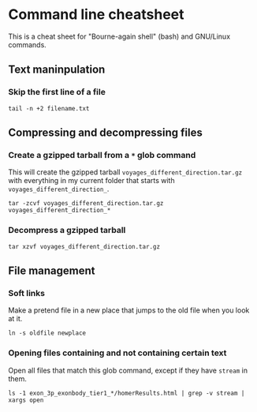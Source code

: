 # Command line cheatsheet

This is a cheat sheet for "Bourne-again shell" (bash) and GNU/Linux commands.

## Text maninpulation

### Skip the first line of a file

```
tail -n +2 filename.txt
```

## Compressing and decompressing files

### Create a gzipped tarball from a `*` glob command

This will create the gzipped tarball `voyages_different_direction.tar.gz` with everything in my current folder that starts with `voyages_different_direction_`.

```
tar -zcvf voyages_different_direction.tar.gz voyages_different_direction_*
```

### Decompress a gzipped tarball

```
tar xzvf voyages_different_direction.tar.gz
```

## File management

### Soft links

Make a pretend file in a new place that jumps to the old file when you look at it.

```
ln -s oldfile newplace
```

### Opening files containing and not containing certain text

Open all files that match this glob command, except if they have `stream` in them.

```
ls -1 exon_3p_exonbody_tier1_*/homerResults.html | grep -v stream | xargs open
```
